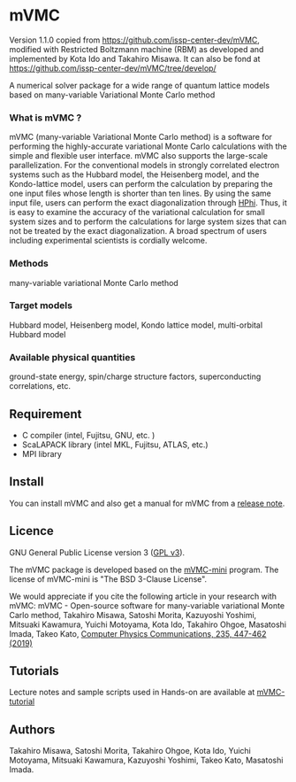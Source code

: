 # mVMC

Version 1.1.0 copied from https://github.com/issp-center-dev/mVMC, modified with Restricted Boltzmann machine (RBM)
as developed and implemented by Kota Ido and Takahiro Misawa. It can also be fond at https://github.com/issp-center-dev/mVMC/tree/develop/


A numerical solver package for a wide range of quantum lattice models based on many-variable Variational Monte Carlo method

### What is mVMC ? 

mVMC (many-variable Variational Monte Carlo method)
is a software for performing the highly-accurate
variational Monte Carlo calculations
with the simple and flexible user interface.
mVMC also supports the large-scale parallelization.
For the conventional models in strongly correlated electron systems such as the Hubbard model, the Heisenberg model, and the Kondo-lattice model,
users can perform the calculation by preparing the one input files whose length is shorter than ten lines.
By using the same input file, users can perform the exact diagonalization through [HPhi](https://github.com/QLMS/HPhi/releases).
Thus, it is easy to examine the accuracy of the variational calculation for small system sizes
and to perform the calculations
for large system sizes that can not be treated
by the exact diagonalization.
A broad spectrum of users including experimental scientists is cordially welcome.


### Methods

many-variable variational Monte Carlo method


### Target models

Hubbard model, Heisenberg model, Kondo lattice model, multi-orbital Hubbard model

### Available physical quantities

ground-state energy, spin/charge structure factors, superconducting correlations, etc.


## Requirement

- C compiler (intel, Fujitsu, GNU, etc. )
- ScaLAPACK library (intel MKL, Fujitsu, ATLAS, etc.)
- MPI library

## Install

You can install mVMC and also get a manual for mVMC from a [release note](https://github.com/issp-center-dev/mVMC/releases).


## Licence

GNU General Public License version 3 ([GPL v3](http://www.gnu.org/licenses/gpl-3.0.en.html)).

The mVMC package is developed based on the [mVMC-mini](https://github.com/fiber-miniapp/mVMC-mini) program. The license of mVMC-mini is "The BSD 3-Clause License".

We would appreciate if you cite the following article in your research with mVMC:
mVMC - Open-source software for many-variable variational Monte Carlo method, Takahiro Misawa, Satoshi Morita, Kazuyoshi Yoshimi, Mitsuaki Kawamura, Yuichi Motoyama, Kota Ido, Takahiro Ohgoe, Masatoshi Imada, Takeo Kato,
[Computer Physics Communications, 235, 447-462 (2019)](https://www.sciencedirect.com/science/article/pii/S0010465518303102)


## Tutorials

Lecture notes and sample scripts used in Hands-on
are available at [mVMC-tutorial](https://github.com/issp-center-dev/mVMC-tutorial)

## Authors

Takahiro Misawa, Satoshi Morita, Takahiro Ohgoe, Kota Ido, Yuichi Motoyama, Mitsuaki Kawamura, Kazuyoshi Yoshimi, Takeo Kato, Masatoshi Imada.
